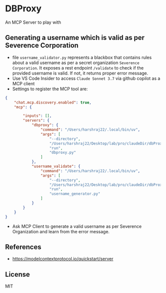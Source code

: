 # DBProxy

An MCP Server to play with

## Generating a username which is valid as per Severence Corporation
- file `username_validator.py` represents a blackbox that contains rules about a valid username as per a secret organization `Severence Corporation`. It exposes a rest endpoint `/validate` to check if the provided username is valid. If not, it returns proper error message.
- Use VS Code Insider to access `Claude Sonnet 3.7` via github copilot as a MCP client
- Settings to register the MCP tool are:
```json
{
    "chat.mcp.discovery.enabled": true,
    "mcp": {

        "inputs": [],
        "servers": {
            "dbproxy": {
                "command": "/Users/harshraj22/.local/bin/uv",
                "args": [
                    "--directory",
                    "/Users/harshraj22/Desktop/lab/pro/claudeDir/dbProxy",
                    "run",
                    "dbproxy.py"
                ]
            },
            "username_validate": {
                "command": "/Users/harshraj22/.local/bin/uv",
                "args": [
                    "--directory",
                    "/Users/harshraj22/Desktop/lab/pro/claudeDir/dbProxy",
                    "run",
                    "username_generator.py"
                ]
            }
        }
    }
}
```

- Ask MCP Client to generate a valid username as per Severence Organization and learn from the error message.


## References
- https://modelcontextprotocol.io/quickstart/server

## License

MIT
